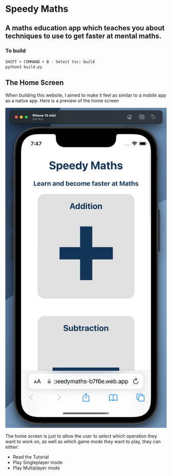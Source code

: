 # Speedy Maths
## A maths education app which teaches you about techniques to use to get faster at mental maths.

### To build
```
SHIFT + COMMAND + B - Select tsc: build
python3 build.py
```

## The Home Screen
When building this website, I aimed to make it feel as similar to a mobile app as a native app.
Here is a preview of the home screen

![Home Screen Preview](Previews/HomePreview.png?raw=true)

The home screen is just to allow the user to select which operation they want to work on, as well as which game mode they want to play, they can either:
- Read the Tutorial
- Play Singleplayer mode
- Play Multiplayer mode